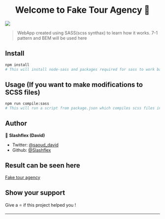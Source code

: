 <h1 align="center">Welcome to Fake Tour Agency 👋</h1>
<p>
  <img src="https://img.shields.io/badge/version-1.0.0-blue.svg?cacheSeconds=2592000" />
</p>

> WebApp created using SASS(scss synthax) to learn how it works. 7-1 pattern and BEM will be used here 

## Install

```sh
npm install 
# This will install node-sass and packages required for sass to work based on package.json
```

## Usage (If you want to make modifications to SCSS files)

```sh
npm run compile:sass 
# This will run a script from package.json which compiles scss files into css
```

## Author

👤 **Slashflex (David)**

* Twitter: [@saoud_david](https://twitter.com/saoud_david)
* Github: [@Slashflex](https://github.com/Slashflex)

## Result can be seen here
[Fake tour agency](https://fake-tour-agency.netlify.com/)
## Show your support

Give a ⭐️ if this project helped you !

***

